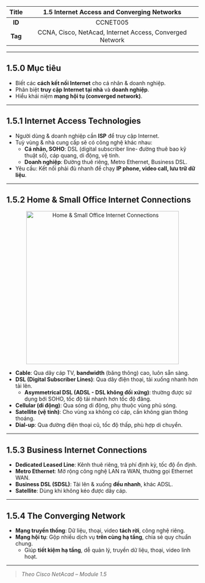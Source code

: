 | **Title** | 1.5 Internet Access and Converging Networks |
|:---------:|:-------------------------------------------:|
| **ID**    | CCNET005                                     |
| **Tag**   | CCNA, Cisco, NetAcad, Internet Access, Converged Network |

---

## 1.5.0 Mục tiêu

- Biết các **cách kết nối Internet** cho cá nhân & doanh nghiệp.
- Phân biệt **truy cập Internet tại nhà** và **doanh nghiệp**.
- Hiểu khái niệm **mạng hội tụ (converged network)**.

---

## 1.5.1 Internet Access Technologies

- Người dùng & doanh nghiệp cần **ISP** để truy cập Internet.
- Tuỳ vùng & nhà cung cấp sẽ có công nghệ khác nhau:
  - **Cá nhân, SOHO**: DSL (digital subscriber line- đường thuê bao kỹ thuật số), cáp quang, di động, vệ tinh.
  - **Doanh nghiệp**: Đường thuê riêng, Metro Ethernet, Business DSL.
- Yêu cầu: Kết nối phải đủ nhanh để chạy **IP phone, video call, lưu trữ dữ liệu**.

---

## 1.5.2 Home & Small Office Internet Connections

<p align="center">
  <img src="../../images/kì 1/module 1/1.5.2.png" alt="Home & Small Office Internet Connections" width="400"/>
</p>

- **Cable**: Qua dây cáp TV, **bandwidth** (băng thông) cao, luôn sẵn sàng.
- **DSL (Digital Subscriber Lines)**: Qua dây điện thoại, tải xuống nhanh hơn tải lên.
  - **Asymmetrical DSL (ADSL - DSL không đối xứng)**: thường được sử dụng bới SOHO, tốc độ tải nhanh hơn tốc độ đăng.
- **Cellular (di động)**: Qua sóng di động, phụ thuộc vùng phủ sóng.
- **Satellite (vệ tinh)**: Cho vùng xa không có cáp, cần không gian thông thoáng.
- **Dial-up**: Qua đường điện thoại cũ, tốc độ thấp, phù hợp di chuyển.

---

## 1.5.3 Business Internet Connections

- **Dedicated Leased Line**: Kênh thuê riêng, trả phí định kỳ, tốc độ ổn định.
- **Metro Ethernet**: Mở rộng công nghệ LAN ra WAN, thường gọi Ethernet WAN.
- **Business DSL (SDSL)**: Tải lên & xuống **đều nhanh**, khác ADSL.
- **Satellite**: Dùng khi không kéo được dây cáp.

---

## 1.5.4 The Converging Network

- **Mạng truyền thống**: Dữ liệu, thoại, video **tách rời**, công nghệ riêng.
- **Mạng hội tụ**: Gộp nhiều dịch vụ **trên cùng hạ tầng**, chia sẻ quy chuẩn chung.
  - Giúp **tiết kiệm hạ tầng**, dễ quản lý, truyền dữ liệu, thoại, video linh hoạt.

---

> *Theo Cisco NetAcad – Module 1.5*
